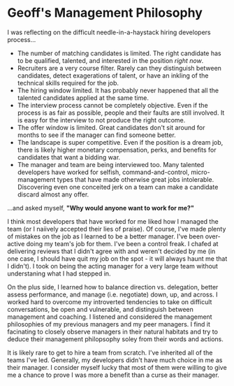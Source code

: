 # Geoff's Management Philosophy

I was reflecting on the difficult needle-in-a-haystack hiring developers process...

* The number of matching candidates is limited. The right candidate has to be qualified, talented, and interested in the position *right now*.
* Recruiters are a very course filter.  Rarely can they distinguish between candidates, detect exagerations of talent, or have an inkling of the technical skills required for the job.
* The hiring window limited. It has probably never happened that all the talented candidates applied at the same time.
* The interview process cannot be completely objective. Even if the process is as fair as possible, people and their faults are still involved. It is easy for the interview to not produce the right outcome.
* The offer window is limited. Great candidates don't sit around for months to see if the manager can find someone better.
* The landscape is super competitive. Even if the position is a dream job, there is likely higher monetary compensation, perks, and benefits for candidates that want a bidding war.
* The manager and team are being interviewed too. Many talented developers have worked for selfish, command-and-control, micro-management types that have made otherwise great jobs intolerable. Discovering even one conceited jerk on a team can make a candidate discard almost any offer.

...and asked myself, **"Why would anyone want to work for me?"**

I think most developers that have worked for me liked how I managed the team (or I naiively accepted their lies of praise).  Of course, I've made plenty of mistakes on the job as I learned to be a better manager.  I've been over-active doing my team's job for them.  I've been a control freak.  I chafed at delivering reviews that I didn't agree with and weren't decided by me (in one case, I should have quit my job on the spot - it will always haunt me that I didn't).  I took on being the acting manager for a very large team without understaning what I had stepped in.  

On the plus side, I  learned how to balance direction vs. delegation, better assess performance, and manage (i.e. negotiate) down, up, and across.  I worked hard to overcome my introverted tendencies to take on difficult conversations, be open and vulnerable, and distinguish between management and coaching.  I listened and considered the management philosophies of my previous managers and my peer managers.  I  find it facinating to closely observe managers in their natural habitats and try to deduce their management philopsophy soley from their words and actions.

It is likely rare to get to hire a team from scratch.  I've inherited all of the teams I've led.  Generally, my developers didn't have much choice in me as their manager.  I consider myself lucky that most of them were willing to give me a chance to prove I was more a benefit than a curse as their manager.  

